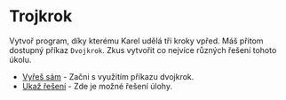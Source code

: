 # Trojkrok

Vytvoř program, díky kterému Karel udělá tři kroky vpřed.
Máš přitom dostupný příkaz `Dvojkrok`.
Zkus vytvořit co nejvíce různých řešení tohoto úkolu.

- [Vyřeš sám](karel.html?Trojkrok_zkus) - Začni s využitím příkazu dvojkrok.
- [Ukaž řešení](karel.html?Trojkrok) - Zde je možné řešení úlohy.
